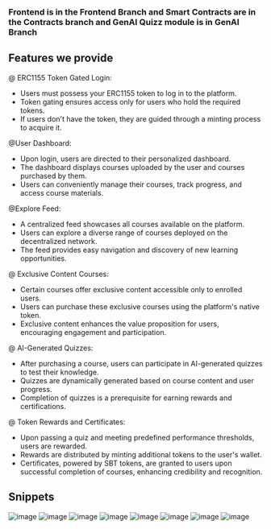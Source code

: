 ### Frontend is in the Frontend Branch and Smart Contracts are in the Contracts branch and GenAI Quizz module is in GenAI Branch

## Features we provide
 @ ERC1155 Token Gated Login:
- Users must possess your ERC1155 token to log in to the platform.
- Token gating ensures access only for users who hold the required tokens.
- If users don't have the token, they are guided through a minting process to acquire it.

@User Dashboard:
- Upon login, users are directed to their personalized dashboard.
- The dashboard displays courses uploaded by the user and courses purchased by them.
- Users can conveniently manage their courses, track progress, and access course materials.

@Explore Feed:
- A centralized feed showcases all courses available on the platform.
- Users can explore a diverse range of courses deployed on the decentralized network.
- The feed provides easy navigation and discovery of new learning opportunities.

@ Exclusive Content Courses:
- Certain courses offer exclusive content accessible only to enrolled users.
- Users can purchase these exclusive courses using the platform's native token.
- Exclusive content enhances the value proposition for users, encouraging engagement and participation.

@ AI-Generated Quizzes:
- After purchasing a course, users can participate in AI-generated quizzes to test their knowledge.
- Quizzes are dynamically generated based on course content and user progress.
- Completion of quizzes is a prerequisite for earning rewards and certifications.

@ Token Rewards and Certificates:
- Upon passing a quiz and meeting predefined performance thresholds, users are rewarded.
- Rewards are distributed by minting additional tokens to the user's wallet.
- Certificates, powered by SBT tokens, are granted to users upon successful completion of courses, enhancing credibility and recognition.

## Snippets
![image](https://github.com/Pushks18/Codeshastra_TheBoys/assets/97386949/fd86b814-db3e-4e15-b44d-02dae1f2f6ea)
![image](https://github.com/Pushks18/Codeshastra_TheBoys/assets/97386949/610b35e3-46dc-4e6f-8728-c5a7ec54bb58)
![image](https://github.com/Pushks18/Codeshastra_TheBoys/assets/97386949/41f9b6da-4426-4b5b-864c-bb995ea7b3f3)
![image](https://github.com/Pushks18/Codeshastra_TheBoys/assets/97386949/0b2fe869-8014-4419-a6d8-8a3c61776bff)
![image](https://github.com/Pushks18/Codeshastra_TheBoys/assets/97386949/2e8bd32b-670d-4a0f-9866-d371df76b0b8)
![image](https://github.com/Pushks18/Codeshastra_TheBoys/assets/97386949/00f2e28d-30af-4166-9eac-e487d64f53db)
![image](https://github.com/Pushks18/Codeshastra_TheBoys/assets/97386949/822a78bf-ff53-4f27-8462-aae59028e9b6)
![image](https://github.com/Pushks18/Codeshastra_TheBoys/assets/97386949/6b892ec4-7aec-4a1f-a82a-707c066d4c33)




